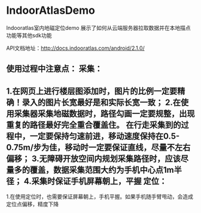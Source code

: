 # IndoorAtlasDemo
Indooratlas室内地磁定位demo
展示了如何从云端服务器拉取数据并在本地描点功能等其他sdk功能

API文档地址：http://docs.indooratlas.com/android/2.1.0/

使用过程中注意点：
采集：
-----------
1.在网页上进行楼层图添加时，图片的比例一定要精确！录入的图片长宽最好是和实际长宽一致；
2.在使用采集器采集地磁数据时，路径勾画一定要规整，出现重复的路径最好完全重合覆盖住。
在行走采集到的过程中，一定要保持匀速前进，移动速度保持在0.5-0.75m/步为佳，移动时一定要保证直线，尽量不左右偏移；
3.无障碍开放空间内规划采集路径时，应该尽量多的覆盖，数据采集范围大约为手机中心点1m半径；
4.采集时保证手机屏幕朝上，平握
定位：
----------
1.在使用定位时，也需要保证屏幕朝上，手机平握。如果手机随手臂甩动，会造成定位点偏移，精度下降
